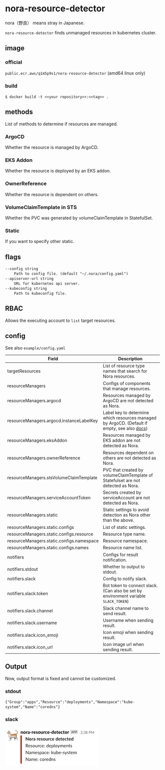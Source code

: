 # nora-resource-detector

nora（野良） means stray in Japanese.

`nora-resource-detector` finds unmanaged resources in kubernetes cluster.

## image

### official

`public.ecr.aws/q1m5p9s1/nora-resource-detector` (amd64 linux only)

### build

`$ docker build -t <<your repository>>:<<tag>> .`

## methods

List of methods to determine if resources are managed.

### ArgoCD

Whether the resource is managed by ArgoCD.

### EKS Addon

Whether the resource is deployed by an EKS addon.

### OwnerReference

Whether the resource is dependent on others.

### VolumeClaimTemplate in STS

Whether the PVC was generated by volumeClaimTemplate in StatefulSet.

### Static

If you want to specify other static.

## flags

```
--config string
    Path to config file. (default "~/.nora/config.yaml")
--apiserver-url string
    URL for kubernetes api server.
--kubeconfig string
    Path to kubeconfig file.
```

## RBAC

Allows the executing account to `list` target resources.

## config

See also `example/config.yaml`

| Field                                     | Description                                                                                                                                                                               |
|-------------------------------------------|-------------------------------------------------------------------------------------------------------------------------------------------------------------------------------------------|
| targetResources                           | List of resource type names that search for Nora resources.                                                                                                                               |
| resourceManagers                          | Configs of components that manage resources.                                                                                                                                              |
| resourceManagers.argocd                   | Resources managed by ArgoCD are not detected as Nora.                                                                                                                                     |
| resourceManagers.argocd.instanceLabelKey  | Label key to determine which resources managed by ArgoCD. (Default if empty, see also [docs](https://argo-cd.readthedocs.io/en/stable/faq/#why-is-my-app-out-of-sync-even-after-syncing)) |
| resourceManagers.eksAddon                 | Resources managed by EKS addon are not detected as Nora.                                                                                                                                  |
| resourceManagers.ownerReference           | Resources dependent on others are not detected as Nora.                                                                                                                                   |
| resourceManagers.stsVolumeClaimTemplate   | PVC that created by volumeClaimTemplate of Statefulset are not detected as Nora.                                                                                                          |
| resourceManagers.serviceAccountToken      | Secrets created by serviceAccount are not detected as Nora.                                                                                                                               |
| resourceManagers.static                   | Static settings to avoid detection as Nora other than the above.                                                                                                                          |
| resourceManagers.static.configs           | List of static settings.                                                                                                                                                                  |
| resourceManagers.static.configs.resource  | Resource type name.                                                                                                                                                                       |
| resourceManagers.static.configs.namespace | Resource namespace.                                                                                                                                                                       |
| resourceManagers.static.configs.names     | Resource name list.                                                                                                                                                                       |
| notifiers                                 | Configs for result notification.                                                                                                                                                          |
| notifiers.stdout                          | Whether to output to stdout.                                                                                                                                                              |
| notifiers.slack                           | Config to notify slack.                                                                                                                                                                   |
| notifiers.slack.token                     | Bot token to connect slack. (Can also be set by environment variable `SLACK_TOKEN`)                                                                                                       |
| notifiers.slack.channel                   | Slack channel name to send result.                                                                                                                                                        |
| notifiers.slack.username                  | Username when sending result.                                                                                                                                                             |
| notifiers.slack.icon_emoji                | Icon emoji when sending result.                                                                                                                                                           |
| notifiers.slack.icon_url                  | Icon image url when sending result.                                                                                                                                                       |

## Output

Now, output format is fixed and cannot be customized.

### stdout

```
{"Group":"apps","Resource":"deployments","Namespace":"kube-system","Name":"coredns"}
```

### slack

![slack output sample](docs/img/slack.png)
